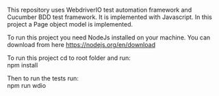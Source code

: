 This repository uses WebdriverIO test automation framework and Cucumber BDD test framework.
It is implemented with Javascript.
In this project a Page object model is implemented.

To run this project you need NodeJs installed on your machine.
You can download from here https://nodejs.org/en/download

To run this project cd to root folder and run:  
npm install

Then to run the tests run:  
npm run wdio